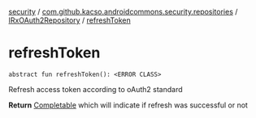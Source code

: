 [security](../../index.md) / [com.github.kacso.androidcommons.security.repositories](../index.md) / [IRxOAuth2Repository](index.md) / [refreshToken](.)

# refreshToken

`abstract fun refreshToken(): <ERROR CLASS>`

Refresh access token according to oAuth2 standard

**Return**
[Completable](#) which will indicate if refresh was successful or not

